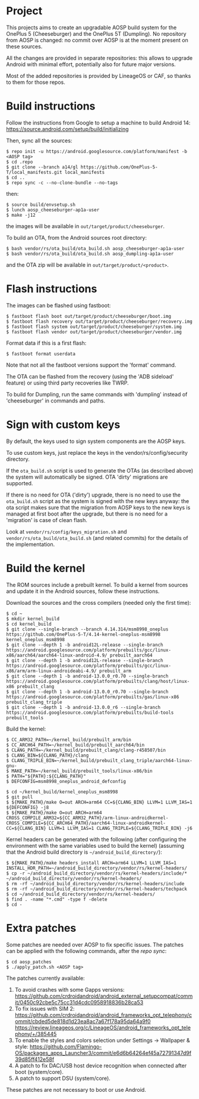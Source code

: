 # Project

This projects aims to create an upgradable AOSP build system for the OnePlus 5 (Cheeseburger) and the OnePlus 5T (Dumpling).
No repository from AOSP is changed: no commit over AOSP is at the moment present on these sources.

All the changes are provided in separate repositories: this allows to upgrade Android with minimal effort, potentially also for future major versions.

Most of the added repositories is provided by LineageOS or CAF, so thanks to them for those repos.

# Build instructions
Follow the instructions from Google to setup a machine to build Android 14:
https://source.android.com/setup/build/initializing

Then, sync all the sources:
```
$ repo init -u https://android.googlesource.com/platform/manifest -b <AOSP tag>
$ cd .repo
$ git clone --branch a14/gl https://github.com/OnePlus-5-T/local_manifests.git local_manifests
$ cd ..
$ repo sync -c --no-clone-bundle --no-tags
```
then:
```
$ source build/envsetup.sh
$ lunch aosp_cheeseburger-ap1a-user
$ make -j12
```
the images will be available in `out/target/product/cheeseburger`.

To build an OTA, from the Android sources root directory:
```
$ bash vendor/rs/ota_build/ota_build.sh aosp_cheeseburger-ap1a-user
$ bash vendor/rs/ota_build/ota_build.sh aosp_dumpling-ap1a-user
```
and the OTA zip will be available in `out/target/product/<product>`.

# Flash instructions
The images can be flashed using fastboot:
```
$ fastboot flash boot out/target/product/cheeseburger/boot.img
$ fastboot flash recovery out/target/product/cheeseburger/recovery.img
$ fastboot flash system out/target/product/cheeseburger/system.img
$ fastboot flash vendor out/target/product/cheeseburger/vendor.img
```
Format data if this is a first flash:
```
$ fastboot format userdata
```
Note that not all the fastboot versions support the 'format' command.

The OTA can be flashed from the recovery (using the 'ADB sideload' feature) or using third party recoveries like TWRP.

To build for Dumpling, run the same commands with 'dumpling' instead of 'cheeseburger' in commands and paths.

# Sign with custom keys

By default, the keys used to sign system components are the AOSP keys.

To use custom keys, just replace the keys in the vendor/rs/config/security directory.

If the `ota_build.sh` script is used to generate the OTAs (as described above) the system will automatically be signed. OTA 'dirty' migrations are supported.

If there is no need for OTA ('dirty') upgrade, there is no need to use the `ota_build.sh` script as the system is signed with the new keys anyway: the ota script makes sure that the migration from AOSP keys to the new keys is managed at first boot after the upgrade, but there is no need for a 'migration' is case of clean flash.

Look at `vendor/rs/config/keys_migration.sh` and `vendor/rs/ota_build/ota_build.sh` (and related commits) for the details of the implementation.

# Build the kernel
The ROM sources include a prebuilt kernel. To build a kernel from sources and update it in the Android sources, follow these instructions.

Download the sources and the cross compilers (needed only the first time):
```
$ cd ~
$ mkdir kernel_build
$ cd kernel_build
$ git clone --single-branch --branch 4.14.314/msm8998_oneplus https://github.com/OnePlus-5-T/4.14-kernel-oneplus-msm8998 kernel_oneplus_msm8998
$ git clone --depth 1 -b android12L-release --single-branch https://android.googlesource.com/platform/prebuilts/gcc/linux-x86/aarch64/aarch64-linux-android-4.9/ prebuilt_aarch64
$ git clone --depth 1 -b android12L-release --single-branch https://android.googlesource.com/platform/prebuilts/gcc/linux-x86/arm/arm-linux-androideabi-4.9/ prebuilt_arm
$ git clone --depth 1 -b android-13.0.0_r0.70 --single-branch https://android.googlesource.com/platform/prebuilts/clang/host/linux-x86 prebuilt_clang
$ git clone --depth 1 -b android-13.0.0_r0.70 --single-branch https://android.googlesource.com/platform/prebuilts/gas/linux-x86 prebuilt_clang_triple
$ git clone --depth 1 -b android-13.0.0_r6 --single-branch https://android.googlesource.com/platform/prebuilts/build-tools prebuilt_tools
```

Build the kernel:
```
$ CC_ARM32_PATH=~/kernel_build/prebuilt_arm/bin
$ CC_ARCH64_PATH=~/kernel_build/prebuilt_aarch64/bin
$ CLANG_PATH=~/kernel_build/prebuilt_clang/clang-r458507/bin
$ CLANG_BIN=${CLANG_PATH}/clang
$ CLANG_TRIPLE_BIN=~/kernel_build/prebuilt_clang_triple/aarch64-linux-gnu-
$ MAKE_PATH=~/kernel_build/prebuilt_tools/linux-x86/bin
$ PATH="${PATH}:${CLANG_PATH}"
$ DEFCONFIG=msm8998_oneplus_android_defconfig

$ cd ~/kernel_build/kernel_oneplus_msm8998
$ git pull
$ ${MAKE_PATH}/make O=out ARCH=arm64 CC=${CLANG_BIN} LLVM=1 LLVM_IAS=1 ${DEFCONFIG} -j8
$ ${MAKE_PATH}/make O=out ARCH=arm64 CROSS_COMPILE_ARM32=${CC_ARM32_PATH}/arm-linux-androidkernel- CROSS_COMPILE=${CC_ARCH64_PATH}/aarch64-linux-androidkernel- CC=${CLANG_BIN} LLVM=1 LLVM_IAS=1 CLANG_TRIPLE=${CLANG_TRIPLE_BIN} -j6
```

Kernel headers can be generated with the following (after configuring the environment with the same variables used to build the kernel) (assuming that the Android build directory is `~/android_build_directory/`):
```
$ ${MAKE_PATH}/make headers_install ARCH=arm64 LLVM=1 LLVM_IAS=1 INSTALL_HDR_PATH=~/android_build_directory/vendor/rs/kernel-headers/
$ cp -r ~/android_build_directory/vendor/rs/kernel-headers/include/* ~/android_build_directory/vendor/rs/kernel-headers/
$ rm -rf ~/android_build_directory/vendor/rs/kernel-headers/include
$ rm -rf ~/android_build_directory/vendor/rs/kernel-headers/techpack
$ cd ~/android_build_directory/vendor/rs/kernel-headers/
$ find . -name "*.cmd" -type f -delete
$ cd -
```

# Extra patches
Some patches are needed over AOSP to fix specific issues.
The patches can be applied with the following commands, after the _repo sync_:
```
$ cd aosp_patches
$ ./apply_patch.sh <AOSP tag>
```

The patches currently available:

1) To avoid crashes with some Gapps versions:
https://github.com/crdroidandroid/android_external_setupcompat/commit/0450c92cbe5c75cc31d4cdc0958918836b28ca53
2) To fix issues with SIM 2:
https://github.com/crdroidandroid/android_frameworks_opt_telephony/commit/cbded5de818d1d23ea8ac7a67f178a95da64a9f0
https://review.lineageos.org/c/LineageOS/android_frameworks_opt_telephony/+/385445
3) To enable the styles and colors selection under Settings -> Wallpaper & style:
https://github.com/Flamingo-OS/packages_apps_Launcher3/commit/e6d6b64264ef45a72791347d9f39d85ff412e58f
5) A patch to fix DAC/USB host device recognition when connected after boot (system/core).
6) A patch to support DSU (system/core).

These patches are not necessary to boot or use Android.
